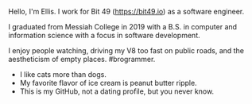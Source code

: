 Hello, I'm Ellis. I work for Bit 49 (https://bit49.io) as a software engineer.

I graduated from Messiah College in 2019 with a B.S. in computer and information science with a focus in software development.

I enjoy people watching, driving my V8 too fast on public roads, and the aestheticism of empty places. #brogrammer.
- I like cats more than dogs.
- My favorite flavor of ice cream is peanut butter ripple.
- This is my GitHub, not a dating profile, but you never know.
